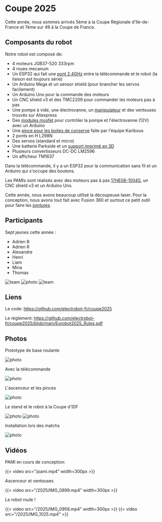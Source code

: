 # Coupe 2025

Cette année, nous sommes arrivés 5ème à la Coupe Régionale d'Ile-de-France et 7ème sur 49 à la Coupe de France.

## Composants du robot

Notre robot est composé de:
* 4 moteurs JGB37-520 333rpm
* 4 roues mecanum
* Un ESP32 qui fait une [pont 2.4GHz](https://github.com/electrobot-fr/coupe2025/blob/main/serial2serial/src/bridge.ino) entre la télécommande et le robot (la liaison est toujours série)
* Un Arduino Mega et un sensor shield (pour brancher les servos facilement)
* Un Arduino Uno pour la commande des moteurs
* Un CNC shield v3 et des TMC2209 pour commander les moteurs pas à pas
* Une pompe à vide, une électrovanne, un [manipulateur](https://fr.aliexpress.com/item/1005006009299791.html) et des ventouses trouvés sur Aliexpress
* Des [modules mosfet](https://fr.aliexpress.com/item/1005006457613501.html) pour contrôler la pompe et l'électrovanne (12V) avec un Arduino
* Une [pince pour les boites de conserve](https://www.printables.com/model/1154981-halbach-array-magnet-gripper/files) faite par l'équipe Karibous
* 2 ponts en H L298N
* Des servos (standard et micro)
* Une batterie Parkside et un [support imprimé en 3D](https://www.thingiverse.com/thing:4445077)
* Plusieurs convertisseurs DC-DC LM2596
* Un afficheur TM1637

Dans la télécommande, il y a un ESP32 pour la communication sans fil et un Arduino qui s'occupe des boutons.

Les PAMIs sont réalisés avec des moteurs pas à pas [17HE08-1004S](https://www.omc-stepperonline.com/fr/e-serie-nema-17-bipolar-1-8deg-17ncm-24-07oz-in-1a-42x42x23mm-4-fils-17he08-1004s), un CNC shield v3 et un Arduino Uno.

Cette année, nous avons beaucoup utilisé la découpeuse laser. Pour la conception, nous avons tout fait avec Fusion 360 et surtout ce petit outil pour faire les [jointures](https://github.com/FlorianPommerening/FingerJoints).

## Participants

Sept jeunes cette année :

* Adrien B
* Adrien R
* Alexandre
* Henri
* Liam
* Mina
* Thomas

![team](/team2025.1.jpg)
![photo](/2025/PXL_20250419_094654783.jpg)
![team](/mascotte.jpg)

## Liens

Le code: https://github.com/electrobot-fr/coupe2025

Le règlement: https://github.com/electrobot-fr/coupe2025/blob/main/Eurobot2025_Rules.pdf

## Photos

Prototype de base roulante

![photo](/2025/IMG_0852.jpg)

Avec la télécommande

![photo](/2025/IMG_0920.jpg)

L'ascenceur et les pinces

![photo](/2025/IMG_0925.jpg)

Le stand et le robot à la Coupe d'IDF

![photo](/2025/PXL_20250419_084221866.jpg)
![photo](/2025/PXL_20250419_101002633.MP~2.jpg)

Installation lors des matchs

![photo](/2025/PXL_20250419_141300579.jpg)

## Vidéos

PAMI en cours de conception:

{{< video src="/pami.mp4" width=300px >}}

Ascenceur et ventouses

{{< video src="/2025/IMG_0899.mp4" width=300px >}}

Le robot roule !

{{< video src="/2025/IMG_0958.mp4" width=300px >}}
{{< video src="/2025/IMG_1025.mp4" >}}
